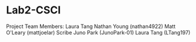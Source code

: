 # Lab2-CSCI
Project Team Members: Laura Tang
Nathan Young (nathan4922)
Matt O'Leary (mattjoelar) Scribe
Juno Park (JunoPark-01)
Laura Tang (LTang197)